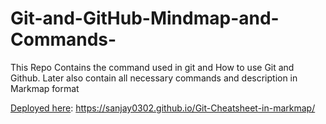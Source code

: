 # Git-and-GitHub-Mindmap-and-Commands-
This Repo Contains the command used in git and How to use Git and Github. Later also contain all necessary commands and description in Markmap format 


[Deployed here](https://sanjay0302.github.io/Git-Roadmap-in-markmap/): https://sanjay0302.github.io/Git-Cheatsheet-in-markmap/
